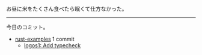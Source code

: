 お昼に米をたくさん食べたら眠くて仕方なかった。

---

今日のコミット。

- [rust-examples](https://github.com/bouzuya/rust-examples) 1 commit
  - [logos1: Add typecheck](https://github.com/bouzuya/rust-examples/commit/53418f96bf3f621a1597c114007421ca301569d5)


